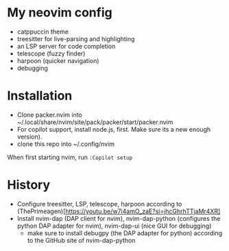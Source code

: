 # My neovim config

* catppuccin theme
* treesitter for live-parsing and highlighting
* an LSP server for code completion
* telescope (fuzzy finder)
* harpoon (quicker navigation)
* debugging


# Installation

* Clone packer.nvim into
  ~/.local/share/nvim/site/pack/packer/start/packer.nvim
* For copilot support, install node.js, first. Make sure its a new enough
  version).
* clone this repo into ~/.config/nvim

When first starting nvim, run ```:Copilot setup```


# History

* Configure treesitter, LSP, telescope, harpoon according to
  (ThePrimeagen)[https://youtu.be/w7i4amO_zaE?si=jhcGhrhTTjaMr4XR]
* Install nvim-dap (DAP client for nvim), nvim-dap-python (configures the
  python DAP adapter for nvim), nvim-dap-ui (nice GUI for debugging)
    - make sure to install debugpy (the DAP adapter for python) according to
      the GitHub site of nvim-dap-python
